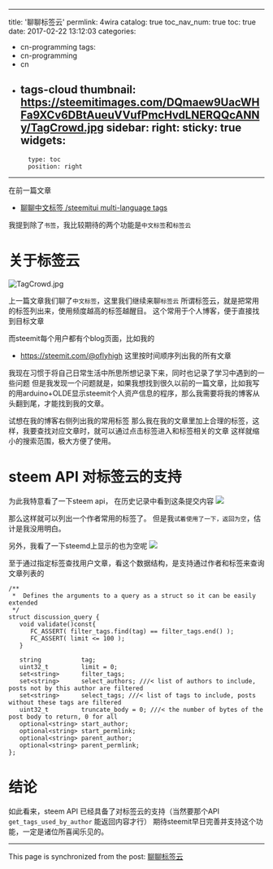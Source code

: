 
---
title: '聊聊标签云'
permlink: 4wira
catalog: true
toc_nav_num: true
toc: true
date: 2017-02-22 13:12:03
categories:
- cn-programming
tags:
- cn-programming
- cn
- tags-cloud
thumbnail: https://steemitimages.com/DQmaew9UacWHFa9XCv6DBtAueuVVufPmcHvdLNERQQcANNy/TagCrowd.jpg
sidebar:
    right:
        sticky: true
widgets:
    -
        type: toc
        position: right
---


在前一篇文章
* [聊聊中文标签 /steemitui multi-language tags](https://steemit.com/cn-programming/@oflyhigh/steemitui-multi-language-tags)

我提到除了`书签`，我比较期待的两个功能是`中文标签`和`标签云`

# 关于标签云
![TagCrowd.jpg](https://steemitimages.com/DQmaew9UacWHFa9XCv6DBtAueuVVufPmcHvdLNERQQcANNy/TagCrowd.jpg)

上一篇文章我们聊了`中文标签`，这里我们继续来聊`标签云`
所谓标签云，就是把常用的标签列出来，使用频度越高的标签越醒目。
这个常用于个人博客，便于直接找到目标文章

而steemit每个用户都有个blog页面，比如我的
* https://steemit.com/@oflyhigh
这里按时间顺序列出我的所有文章

我现在习惯于将自己日常生活中所思所想记录下来，同时也记录了学习中遇到的一些问题
但是我发现一个问题就是，如果我想找到很久以前的一篇文章，比如我写的用arduino+OLDE显示steemit个人资产信息的程序，那么我需要将我的博客从头翻到尾，才能找到我的文章。

试想在我的博客右侧列出我的常用标签
那么我在我的文章里加上合理的标签，这样，我要查找对应文章时，就可以通过点击标签进入和标签相关的文章
这样就缩小的搜索范围，极大方便了使用。

# steem API  对标签云的支持

为此我特意看了一下steem api， 在历史记录中看到这条提交内容
![](https://steemitimages.com/DQmXFHSg4Vd9abzs5atf7hvkU14VTXyd2Umxa5rrEbUBnym/image.png)
 
那么这样就可以列出一个作者常用的标签了。
但是我`试着使用了一下，返回为空`，估计是我没用明白。

另外，我看了一下steemd上显示的也为空呢
![](https://steemitimages.com/DQmdXMGb8JFg6pWSYkStcoBZG66QWnc4AuSqdE6FEj2DwwP/image.png)

至于通过指定标签查找用户文章，看这个数据结构，是支持通过作者和标签来查询文章列表的
```
/**
 *  Defines the arguments to a query as a struct so it can be easily extended
 */
struct discussion_query {
   void validate()const{
      FC_ASSERT( filter_tags.find(tag) == filter_tags.end() );
      FC_ASSERT( limit <= 100 );
   }

   string           tag;
   uint32_t         limit = 0;
   set<string>      filter_tags;
   set<string>      select_authors; ///< list of authors to include, posts not by this author are filtered
   set<string>      select_tags; ///< list of tags to include, posts without these tags are filtered
   uint32_t         truncate_body = 0; ///< the number of bytes of the post body to return, 0 for all
   optional<string> start_author;
   optional<string> start_permlink;
   optional<string> parent_author;
   optional<string> parent_permlink;
};
```

# 结论

如此看来，steem API 已经具备了对标签云的支持（当然要那个API `get_tags_used_by_author` 能返回内容才行）
期待steemit早日完善并支持这个功能，一定是诸位所喜闻乐见的。

- - -

This page is synchronized from the post: [聊聊标签云](https://steemit.com/@oflyhigh/4wira)
